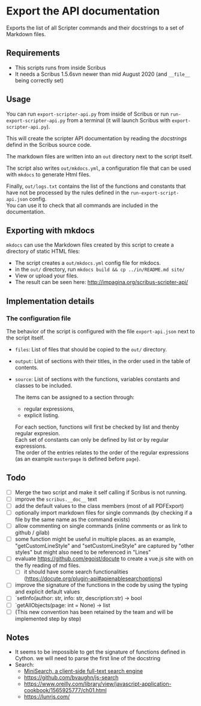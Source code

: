 # Export the API documentation

Exports the list of all Scripter commands and their docstrings to a set of Markdown files.

## Requirements

- This scripts runs from inside Scribus
- It needs a Scribus 1.5.6svn newer than mid August 2020 (and `__file__` being correctly set)

## Usage

You can run `export-scripter-api.py` from inside of Scribus or run `run-export-scripter-api.py` from a terminal (it will launch Scribus with `export-scripter-api.py`).

This will create the scripter API documentation by reading the _docstrings_ defind in the Scribus source code.

The markdown files are written into an `out` directory next to the script itself.

The script also writes `out/mkdocs.yml`, a configuration file that can be used with `mkdocs` to generate Html files.

Finally, `out/logs.txt` contains the list of the functions and constants that have not be processed by the rules defined in the `run-export-script-api.json` config.  
You can use it to check that all commands are included in the documentation.

## Exporting with mkdocs

`mkdocs` can use the Markdown files created by this script to create a directory of static HTML files:

- The script creates a `out/mkdocs.yml` config file for mkdocs.
- in the `out/` directory, run `mkdocs build && cp ../in/README.md site/`
- View or upload your files.
- The result can be seen here: <http://impagina.org/scribus-scripter-api/>

## Implementation details

### The configuration file

The behavior of the script is configured with the file `export-api.json` next to the script itself.

- `files`: List of files that should be copied to the `out/` directory.
- `output`: List of sections with their titles, in the order used in the table of contents.
- `source`: List of sections with the functions, variables constants and classes to be included.

  The items can be assigned to a section through:

  - regular expressions,
  - explicit listing.

  For each section, functions will first be checked by list and thenby regular expresion.  
  Each set of constants can only be defined by list _or_ by regular expressions.  
  The order of the entries relates to the order of the regular expressions (as an example `masterpage` is defined before `page`).

## Todo

- [ ] Merge the two script and make it self calling if Scribus is not running.
- [ ] improve the `scribus.__doc__` text
- [ ] add the default values to the class members (most of all PDFExport)
- [ ] optionally import markdown files for single commands (by checking if a file by the same name as the command exists)
- [ ] allow commenting on single commands (inline comments or as link to github / gilab)
- [ ] some function might be useful in multiple places. as an example, "getCustomLineStyle" and "setCustomLineStyle" are captured by "other styles" but might also need to be referenced in "Lines"
- [ ] evaluate <https://github.com/egoist/docute> to create a vue.js site with on the fly reading of md files.
  - [ ] it should have some search functionalities (<https://docute.org/plugin-api#apienablesearchoptions>)
- [ ] improve the signature of the functions in the code by using the typing and explicit default values
 - [ ] `setInfo(author: str, info: str, description:str) -> bool
 - [ ] `getAllObjects(page: int = None) -> list
 - [ ] (This new convention has been retained by the team and will be implemented step by step)

## Notes

- It seems to be impossible to get the signature of functions defined in Cython. we will need to parse the first line of the docstring
- Search:
  - [MiniSearch, a client-side full-text search engine](https://lucaongaro.eu/blog/2019/01/30/minisearch-client-side-fulltext-search-engine.html)
  - <https://github.com/bvaughn/js-search>
  - <https://www.oreilly.com/library/view/javascript-application-cookbook/1565925777/ch01.html>
  - <https://lunrjs.com/>
